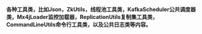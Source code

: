 #### 各种工具类，比如Json，ZkUtils，线程池工具类，KafkaScheduler公共调度器类，Mx4jLoader监控加载器，ReplicationUtils复制集工具类，CommandLineUtils命令行工具类，以及公共日志类等内容。